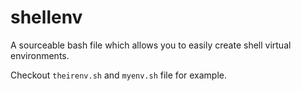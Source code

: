# shellenv

A sourceable bash file which allows you to easily create shell virtual 
environments.

Checkout `theirenv.sh` and `myenv.sh` file for example.
